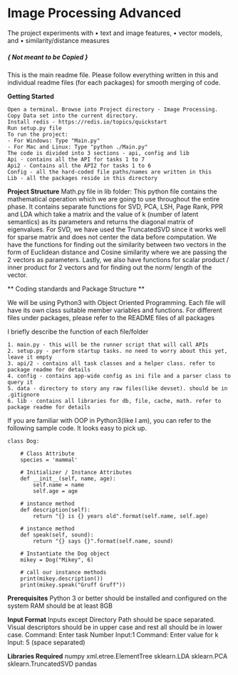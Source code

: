 # Image Processing Advanced
The project experiments with
• text and image features,
• vector models, and
• similarity/distance measures
##### { Not meant to be Copied }

This is the main readme file. Please follow everything written in this and individual readme files (for each packages) for smooth merging of code.

**Getting Started**
```
Open a terminal. Browse into Project directory - Image Processing.
Copy Data set into the current directory.
Install redis - https://redis.io/topics/quickstart
Run setup.py file
To run the project:
- For Windows: Type "Main.py"
- For Mac and Linux: Type "python ./Main.py"
The code is divided into 3 sections - api, config and lib
Api - contains all the API for tasks 1 to 7
Api2 - Contains all the API2 for tasks 1 to 6
Config - all the hard-coded file paths/names are written in this
Lib - all the packages reside in this directory
```

**Project Structure**
Math.py file in lib folder:
This python file contains the mathematical operation which we are going to use throughout the entire phase.
It contains separate functions for SVD, PCA, LSH, Page Rank, PPR and LDA which take a matrix and the value of k (number of latent semantics) as its parameters and returns the diagonal matrix of eigenvalues. For SVD, we have used the TruncatedSVD since it works well for sparse matrix and does not center the data before computation.
We have the functions for finding out the similarity between two vectors in the form of Euclidean distance and Cosine similarity where we are passing the 2 vectors as parameters.
Lastly, we also have functions for scalar product / inner product for 2 vectors and for finding out the norm/ length of the vector.


** Coding standards and Package Structure **

We will be using Python3 with Object Oriented Programming. Each file will have its own class suitable member variables and functions. For different files under packages, please refer to the README files of all packages

I briefly describe the function of each file/folder

	1. main.py - this will be the runner script that will call APIs
	2. setup.py - perform startup tasks. no need to worry about this yet, leave it empty
	3. api/2 - contains all task classes and a helper class. refer to package readme for details
	4. config - contains app-wide config as ini file and a parser class to query it
	5. data - directory to story any raw files(like devset). should be in .gitignore
	6. lib - contains all libraries for db, file, cache, math. refer to package readme for details

If you are familiar with OOP in Python3(like I am), you can refer to the following sample code. It looks easy to pick up.

	class Dog:

	    # Class Attribute
	    species = 'mammal'

	    # Initializer / Instance Attributes
	    def __init__(self, name, age):
	        self.name = name
	        self.age = age

	    # instance method
	    def description(self):
	        return "{} is {} years old".format(self.name, self.age)

	    # instance method
	    def speak(self, sound):
	        return "{} says {}".format(self.name, sound)

		# Instantiate the Dog object
		mikey = Dog("Mikey", 6)

		# call our instance methods
		print(mikey.description())
		print(mikey.speak("Gruff Gruff"))

**Prerequisites**
Python 3 or better should be installed and configured on the system
RAM should be at least 8GB


**Input Format**
Inputs except Directory Path should be space separated.
Visual descriptors should be in upper case and rest all should be in lower case.
Command: Enter task Number
Input:1
Command: Enter value for  k
Input: 5  (space separated)

 
**Libraries Required**
numpy
xml.etree.ElementTree
sklearn.LDA
sklearn.PCA
sklearn.TruncatedSVD
pandas
